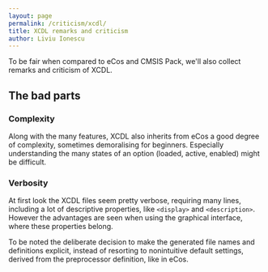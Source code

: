 ```yaml
---
layout: page
permalink: /criticism/xcdl/
title: XCDL remarks and criticism
author: Liviu Ionescu
---
```


To be fair when compared to eCos and CMSIS Pack, we'll also collect remarks and criticism of XCDL.

## The bad parts

### Complexity

Along with the many features, XCDL also inherits from eCos a good degree of complexity, sometimes demoralising for beginners. Especially understanding the many states of an option (loaded, active, enabled) might be difficult.

### Verbosity

At first look the XCDL files seem pretty verbose, requiring many lines, including a lot of descriptive properties, like `<display>` and `<description>`. However the advantages are seen when using the graphical interface, where these properties belong.

To be noted the deliberate decision to make the generated file names and definitions explicit, instead of resorting to nonintuitive default settings, derived from the preprocessor definition, like in eCos.
